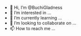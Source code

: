 - 👋 Hi, I’m @BuchiGladness
- 👀 I’m interested in ...
- 🌱 I’m currently learning ...
- 💞️ I’m looking to collaborate on ...
- 📫 How to reach me ...

<!---
BuchiGladness/BuchiGladness is a ✨ special ✨ repository because its `README.md` (this file) appears on your GitHub profile.
You can click the Preview link to take a look at your changes.
--->
